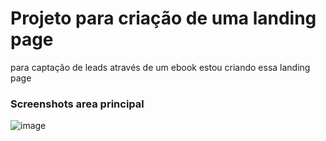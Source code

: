 # Projeto para criação de uma landing page
 
para captação de leads através de um ebook estou criando essa landing page

### Screenshots area principal

![image](https://github.com/victorhugorl/Landin_page_ebook/assets/93400508/649da980-8fd1-4b1d-ad08-5edf64f60808)
